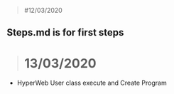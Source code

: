 > #12/03/2020
 ## Steps.md is for first steps

> # 13/03/2020
   + HyperWeb User class execute and Create Program

